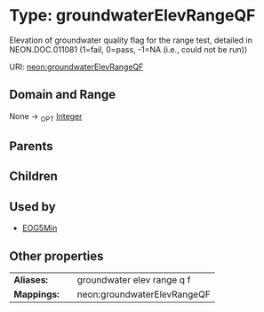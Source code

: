 
# Type: groundwaterElevRangeQF


Elevation of groundwater quality flag for the range test, detailed in NEON.DOC.011081 (1=fail, 0=pass, -1=NA (i.e., could not be run))

URI: [neon:groundwaterElevRangeQF](https://data.neonscience.org/groundwaterElevRangeQF)


## Domain and Range

None ->  <sub>OPT</sub> [Integer](types/Integer.md)

## Parents


## Children


## Used by

 * [EOG5Min](EOG5Min.md)

## Other properties

|  |  |  |
| --- | --- | --- |
| **Aliases:** | | groundwater elev range q f |
| **Mappings:** | | neon:groundwaterElevRangeQF |

